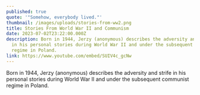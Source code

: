 ```yaml
---
published: true
quote: '"Somehow, everybody lived."'
thumbnail: /images/uploads/stories-from-ww2.png
title: Stories From World War II and Communism
date: 2023-07-02T23:22:00.000Z
description: Born in 1944, Jerzy (anonymous) describes the adversity and strife
  in his personal stories during World War II and under the subsequent communist
  regime in Poland.
link: https://www.youtube.com/embed/SUIV4c_gcNw
---
```

Born in 1944, Jerzy (anonymous) describes the adversity and strife in his personal stories during World War II and under the subsequent communist regime in Poland.